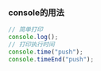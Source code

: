 ### console的用法
```javascript
// 简单打印
console.log();
// 打印执行时间
console.time("push");
console.timeEnd("push");
```